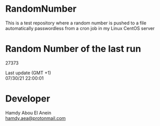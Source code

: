 # RandomNumber    
This is a test repository where a random number is pushed to a file automatically passwordless from a cron job in my Linux CentOS server    
# Random Number of the last run   
27373
      
Last update (GMT +1)    
07/30/21 22:00:01
# Developer    
Hamdy Abou El Anein   
hamdy.aea@protonmail.com
